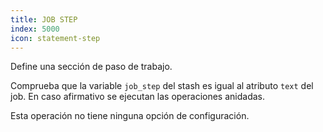 ```yaml
---
title: JOB STEP
index: 5000
icon: statement-step
---
```


Define una sección de paso de trabajo.

Comprueba que la variable `job_step` del stash es igual al atributo `text` del job. En caso afirmativo se ejecutan las operaciones anidadas.

Esta operación no tiene ninguna opción de configuración.

